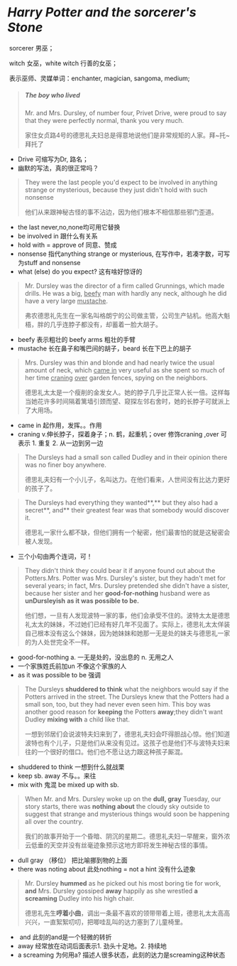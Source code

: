 # *Harry Potter and the sorcerer's Stone*

​	sorcerer 男巫；

​	witch 女巫，white witch  行善的女巫；

​	表示巫师、灵媒单词：enchanter, magician, sangoma, medium;

> ##### The boy who lived	
>
> Mr. and Mrs. Dursley, of number four, Privet Drive, were proud to say  that they were perfectly normal, thank you very much. 
>
> 家住女贞路4号的德思礼夫妇总是得意地说他们是非常规矩的人家。拜\~托\~拜托了

- Drive  可缩写为Dr, 路名；
- 幽默的写法，真的很正常吗？

> They were the last people you'd expect to be involved in anything strange or mysterious,  because they just didn't hold with such nonsense
>
> 他们从来跟神秘古怪的事不沾边，因为他们根本不相信那些邪门歪道。

- the last   never,no,none均可用它替换
- be involved in 跟什么有关系
- hold with   = approve of  同意、赞成
- nonsense  指代anything strange or mysterious, 在写作中，若凑字数，可写为stuff and nonsense
- what (else) do you expect? 这有啥好惊讶的

> Mr. Dursley was the director of a firm called Grunnings, which made  drills. He was a big, <u>beefy</u> man with hardly any neck, although he did  have a very large <u>mustache</u>. 
>
> 弗农德思礼先生在一家名叫格朗宁的公司做主管，公司生产钻机。他高大魁梧，胖的几乎连脖子都没有，却蓄着一脸大胡子。

- beefy  表示粗壮的  beefy arms 粗壮的手臂
- mustache  长在鼻子和嘴巴间的胡子，beard  长在下巴上的胡子

> Mrs. Dursley was thin and blonde and had  nearly twice the usual amount of neck, which <u>came in</u> very useful as she  spent so much of her time <u>craning</u> <u>over</u> garden fences, spying on the  neighbors. 
>
> 德思礼太太是一个瘦削的金发女人。她的脖子几乎比正常人长一倍。这样每当她花许多时间隔着篱墙引颈而望、窥探左邻右舍时，她的长脖子可就派上了大用场。

- came in 起作用，发挥。。作用
- craning  v.伸长脖子，探着身子；n. 鹤，起重机；over 修饰craning ,over  可表示 1. 重复 2. 从一边到另一边

> The Dursleys had a small son called Dudley and in their  opinion there was no finer boy anywhere.
>
> 德思礼夫妇有一个小儿子，名叫达力。在他们看来，人世间没有比达力更好的孩子了。

> The Dursleys had everything they wanted**,** but they also had a secret**, and** their greatest fear was that somebody would discover it. 
>
> 德思礼一家什么都不缺，但他们拥有一个秘密，他们最害怕的就是这秘密会被人发现。

- 三个小句由两个连词，可！

> They didn't think they could bear it if anyone found out about the Potters.Mrs. Potter was Mrs. Dursley's sister, but they hadn't met for several  years; in fact, Mrs. Dursley pretended she didn't have a sister, because her sister and her **good-for-nothing** husband were as **unDursleyish** **as it  was possible to be.**
>
> 他们想，一旦有人发现波特一家的事，他们会承受不住的。波特太太是德思礼太太的妹妹，不过她们已经有好几年不见面了。实际上，德思礼太太佯装自己根本没有这么个妹妹，因为她妹妹和她那一无是处的妹夫与德思礼一家的为人处世完全不一样。

- good-for-nothing  a. 一无是处的，没出息的  n.  无用之人
- 一个家族姓氏前加un  不像这个家族的人
- as it was possible to be 强调

> The Dursleys **shuddered to think** what the neighbors would say if the Potters arrived in the street. The Dursleys knew that the Potters had a small son, too, but they had never even seen him. This boy was another good reason for **keeping** the Potters **away**;they didn't want Dudley **mixing with** a child like that.
>
> 一想到邻居们会说波特夫妇来到了，德思礼夫妇会吓得胆战心惊。他们知道波特也有个儿子，只是他们从来没有见过。这孩子也是他们不与波特夫妇来往的一个很好的借口。他们也不愿让达力跟这种孩子厮混。

- shuddered to think 一想到什么就战栗
- keep sb. away 不与。。来往
- mix with 鬼混  be mixed up with sb.

> When Mr. and Mrs. Dursley woke up on the **dull, gray** Tuesday, our story  starts, there was **nothing about** the cloudy sky outside to suggest that  strange and mysterious things would soon be happening all over the  country.
>
> 我们的故事开始于一个昏暗、阴沉的星期二。德思礼夫妇一早醒来，窗外浓云低垂的天空并没有丝毫迹象预示这地方即将发生神秘古怪的事情。

- dull gray  （移位） 把比喻挪到物的上面
- there was noting about  此处nothing = not a hint  没有什么迹象

> Mr. Dursley **hummed** as he picked out his most boring tie for work, **and**  Mrs. Dursley gossiped **away** happily as she wrestled **a screaming** Dudley  into his high chair.
>
> 德思礼先生**哼着小曲**，调出一条最不喜欢的领带带着上班，德思礼太太高高兴兴，一直絮絮叨叨，把唧哇乱叫的达力塞到了儿童椅里。

- ​	and  此刻的and是一个轻微的转折
- away  经常放在动词后面表示1. 劲头十足地。2. 持续地
- a screaming 为何用a?  描述人很多状态，此刻的达力是screaming这种状态